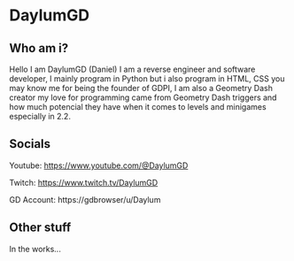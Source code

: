 DaylumGD
===========

Who am i?
----------
Hello I am DaylumGD (Daniel) I am a reverse engineer and software developer, I mainly program in Python but i also program in HTML, CSS you may know me for being the founder of GDPI, I am also a Geometry Dash
creator my love for programming came from Geometry Dash triggers and how much potencial they have when it comes to levels and minigames especially in 2.2.

Socials
--------
Youtube: https://www.youtube.com/@DaylumGD

Twitch: https://www.twitch.tv/DaylumGD

GD Account: https://gdbrowser/u/Daylum

Other stuff
--------
In the works...
